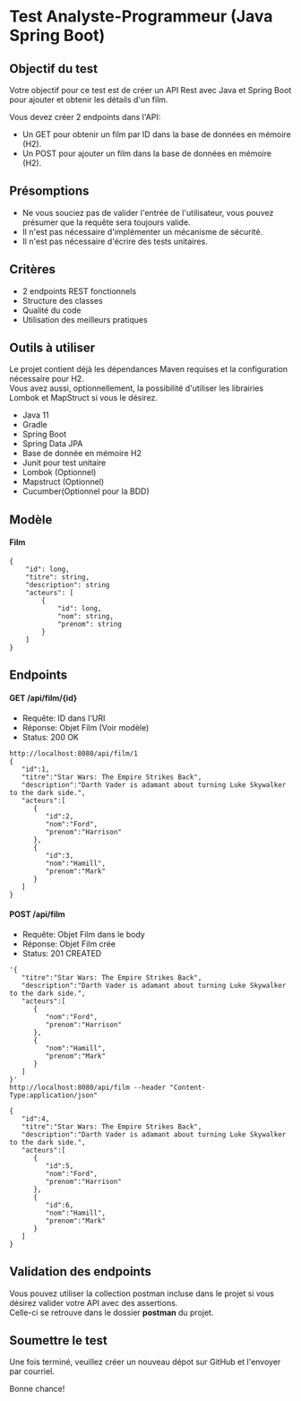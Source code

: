 # Test Analyste-Programmeur (Java Spring Boot)

## Objectif du test

Votre objectif pour ce test est de créer un API Rest avec Java et Spring Boot
pour ajouter et obtenir les détails d'un film.

Vous devez créer 2 endpoints dans l'API:

- Un GET pour obtenir un film par ID dans la base de données en mémoire (H2).
- Un POST pour ajouter un film dans la base de données en mémoire (H2).

## Présomptions

- Ne vous souciez pas de valider l'entrée de l'utilisateur, vous pouvez présumer que la requête sera toujours valide.
- Il n'est pas nécessaire d'implémenter un mécanisme de sécurité.
- Il n'est pas nécessaire d'écrire des tests unitaires.

## Critères

- 2 endpoints REST fonctionnels
- Structure des classes
- Qualité du code
- Utilisation des meilleurs pratiques

## Outils à utiliser

Le projet contient déjà les dépendances Maven requises et la configuration nécessaire pour H2.  
Vous avez aussi, optionnellement, la possibilité d'utiliser les librairies Lombok et MapStruct si vous le désirez.

- Java 11
- Gradle
- Spring Boot
- Spring Data JPA
- Base de donnée en mémoire H2
- Junit pour test unitaire
- Lombok (Optionnel)
- Mapstruct (Optionnel)
- Cucumber(Optionnel pour la BDD)

## Modèle

#### Film

```
{
    "id": long,
    "titre": string,
    "description": string
    "acteurs": [
        {
            "id": long,
            "nom": string,
            "prenom": string
        }
    ]
}
```

## Endpoints

#### GET /api/film/{id}

- Requête: ID dans l'URI
- Réponse: Objet Film (Voir modèle)
- Status: 200 OK

```
http://localhost:8080/api/film/1
{
   "id":1,
   "titre":"Star Wars: The Empire Strikes Back",
   "description":"Darth Vader is adamant about turning Luke Skywalker to the dark side.",
   "acteurs":[
      {
         "id":2,
         "nom":"Ford",
         "prenom":"Harrison"
      },
      {
         "id":3,
         "nom":"Hamill",
         "prenom":"Mark"
      }
   ]
}
```

#### POST /api/film

- Requête: Objet Film dans le body
- Réponse: Objet Film crée
- Status: 201 CREATED

```
'{
   "titre":"Star Wars: The Empire Strikes Back",
   "description":"Darth Vader is adamant about turning Luke Skywalker to the dark side.",
   "acteurs":[
      {
         "nom":"Ford",
         "prenom":"Harrison"
      },
      {
         "nom":"Hamill",
         "prenom":"Mark"
      }
   ]
}'
http://localhost:8080/api/film --header "Content-Type:application/json"

{
   "id":4,
   "titre":"Star Wars: The Empire Strikes Back",
   "description":"Darth Vader is adamant about turning Luke Skywalker to the dark side.",
   "acteurs":[
      {
         "id":5,
         "nom":"Ford",
         "prenom":"Harrison"
      },
      {
         "id":6,
         "nom":"Hamill",
         "prenom":"Mark"
      }
   ]
}
```

## Validation des endpoints

Vous pouvez utiliser la collection postman incluse dans le projet si vous désirez valider votre API avec des assertions.  
Celle-ci se retrouve dans le dossier **postman** du projet.

## Soumettre le test

Une fois terminé, veuillez créer un nouveau dépot sur GitHub et l'envoyer par courriel.

Bonne chance!

